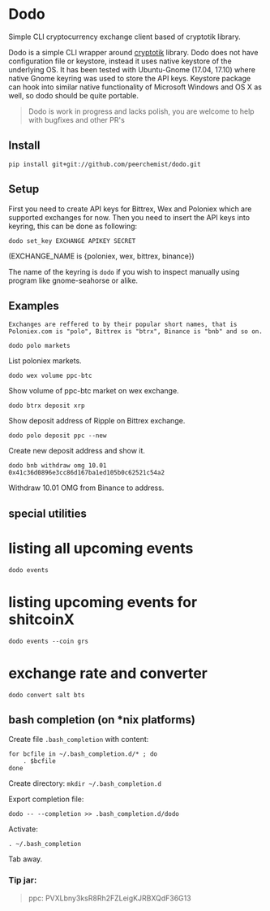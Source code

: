 # Dodo

Simple CLI cryptocurrency exchange client based of cryptotik library.

Dodo is a simple CLI wrapper around [cryptotik](https://github.com/peerchemist/cryptotik) library.
Dodo does not have configuration file or keystore, instead it uses native keystore of the underlying OS.
It has been tested with Ubuntu-Gnome (17.04, 17.10) where native Gnome keyring was used to store the API keys.
Keystore package can hook into similar native functionality of Microsoft Windows and OS X as well, so dodo should be quite portable.

> Dodo is work in progress and lacks polish, you are welcome to help with bugfixes and other PR's

## Install

`pip install git+git://github.com/peerchemist/dodo.git`

## Setup

First you need to create API keys for Bittrex, Wex and Poloniex which are supported exchanges for now.
Then you need to insert the API keys into keyring, this can be done as following:

`dodo set_key EXCHANGE APIKEY SECRET`

(EXCHANGE_NAME is {poloniex, wex, bittrex, binance})

The name of the keyring is `dodo` if you wish to inspect manually using program like gnome-seahorse or alike.

## Examples

```Exchanges are reffered to by their popular short names, that is Poloniex.com is "polo", Bittrex is "btrx", Binance is "bnb" and so on.```

`dodo polo markets`

List poloniex markets.

`dodo wex volume ppc-btc`

Show volume of ppc-btc market on wex exchange.

`dodo btrx deposit xrp`

Show deposit address of Ripple on Bittrex exchange.

`dodo polo deposit ppc --new`

Create new deposit address and show it.

`dodo bnb withdraw omg 10.01 0x41c36d0896e3cc86d167ba1ed105b0c62521c54a2`

Withdraw 10.01 OMG from Binance to address.

## special utilities

# listing all upcoming events
`dodo events`

#  listing upcoming events for shitcoinX
`dodo events --coin grs`

# exchange rate and converter
`dodo convert salt bts`

## bash completion (on *nix platforms)

Create file `.bash_completion` with content:

```
for bcfile in ~/.bash_completion.d/* ; do
    . $bcfile
done
```

Create directory: `mkdir ~/.bash_completion.d`

Export completion file:

`dodo -- --completion >> .bash_completion.d/dodo`

Activate:

`. ~/.bash_completion`

Tab away.

### Tip jar:

> ppc: PVXLbny3ksR8Rh2FZLeigKJRBXQdF36G13
